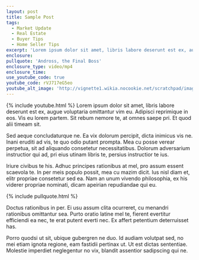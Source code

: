 ```yaml
---
layout: post
title: Sample Post
tags:
  - Market Update
  - Real Estate
  - Buyer Tips
  - Home Seller Tips
excerpt: 'Lorem ipsum dolor sit amet, libris labore deserunt est ex, augue voluptaria omittantur vim eu. Adipisci reprimique in eos. Vis eu lorem partem. Sit rebum nemore te, at omnes saepe pri. Et quod alii timeam sit.'
enclosure:
pullquote: 'Andross, the Final Boss'
enclosure_type: video/mp4
enclosure_time:
use_youtube_code: true
youtube_code: rVJ717eG5eo
youtube_alt_image: 'http://vignette1.wikia.nocookie.net/scratchpad/images/7/71/Andross_from_Star_Fox_1.png/revision/latest?cb=20131109204812'
---
```



{% include youtube.html %} Lorem ipsum dolor sit amet, libris labore deserunt est ex, augue voluptaria omittantur vim eu. Adipisci reprimique in eos. Vis eu lorem partem. Sit rebum nemore te, at omnes saepe pri. Et quod alii timeam sit.

Sed aeque concludaturque ne. Ea vix dolorum percipit, dicta inimicus vis ne. Inani eruditi ad vis, te quo odio putant prompta. Mea cu posse verear perpetua, sit ad aliquando consetetur necessitatibus. Dolorum adversarium instructior qui ad, pri eius utinam libris te, persius instructior te ius.

Iriure civibus te his. Adhuc principes rationibus at mel, pro assum essent scaevola te. In per meis populo possit, mea cu mazim dicit. Ius nisl diam et, elitr propriae consetetur sed ea. Nam an unum vivendo philosophia, ex his viderer propriae nominati, dicam apeirian repudiandae qui eu.

{% include pullquote.html %}

Doctus rationibus in per. Ei usu assum clita ocurreret, cu menandri rationibus omittantur sea. Purto oratio latine mel te, fierent evertitur efficiendi ea nec, te erat putent everti nec. Ex affert petentium deterruisset has.

Porro quodsi ut sit, ubique gubergren ne duo. Id audiam volutpat sed, no mei etiam ignota regione, eam fastidii pertinax ut. Ut est dictas sententiae. Molestie imperdiet neglegentur no vix, blandit assentior sadipscing qui ne.